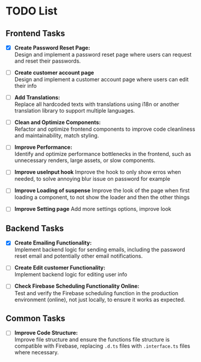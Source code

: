 # TODO List

## Frontend Tasks

-   [x] **Create Password Reset Page:**  
         Design and implement a password reset page where users can request and reset their passwords.
-   [ ] **Create customer account page**  
         Design and implement a customer account page where users can edit their info
-   [ ] **Add Translations:**  
         Replace all hardcoded texts with translations using i18n or another translation library to support multiple languages.

-   [ ] **Clean and Optimize Components:**  
         Refactor and optimize frontend components to improve code cleanliness and maintainability, match styling.
-   [ ] **Improve Performance:**  
         Identify and optimize performance bottlenecks in the frontend, such as unnecessary renders, large assets, or slow components.
-   [ ] **Improve useInput hook**
        Improve the hook to only show erros when needed, to solve annoying blur issue on password for example
-   [ ] **Improve Loading of suspense**
        Improve the look of the page when first loading a component, to not show the loader and then the other things
-   [ ] **Improve Setting page**
        Add more settings options, improve look

## Backend Tasks

-   [x] **Create Emailing Functionality:**  
         Implement backend logic for sending emails, including the password reset email and potentially other email notifications.
-   [ ] **Create Edit customer Functionality:**  
         Implement backend logic for editing user info

-   [ ] **Check Firebase Scheduling Functionality Online:**  
         Test and verify the Firebase scheduling function in the production environment (online), not just locally, to ensure it works as expected.

## Common Tasks

-   [ ] **Improve Code Structure:**  
         Improve file structure and ensure the functions file structure is compatible with Firebase, replacing `.d.ts` files with `.interface.ts` files where necessary.
